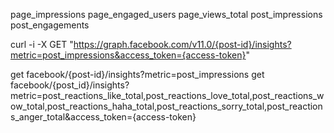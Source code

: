 page_impressions
page_engaged_users
page_views_total
post_impressions
post_engagements

curl -i -X GET "https://graph.facebook.com/v11.0/{post-id}/insights?metric=post_impressions&access_token={access-token}"

get facebook/{post-id}/insights?metric=post_impressions
get facebook/{post_id}/insights?metric=post_reactions_like_total,post_reactions_love_total,post_reactions_wow_total,post_reactions_haha_total,post_reactions_sorry_total,post_reactions_anger_total&access_token={access-token}